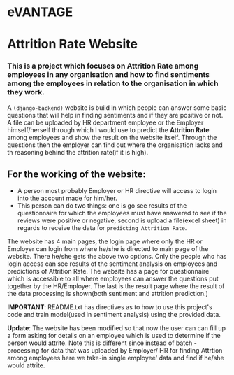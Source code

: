 # eVANTAGE

# Attrition Rate Website

### This is a project which focuses on Attrition Rate among employees in any organisation and how to find sentiments among the employees in relation to the organisation in which they work.

A `(django-backend)` website is build in which people can answer some basic questions that will help in finding sentiments and if they are positive or not. A file can be uploaded
by HR department employee or the Employer himself/herself through which I would use to predict the **Attrition Rate** among employees and show the result on the website itself. Through the questions then the employer can find out where the organisation lacks and th reasoning behind the attrition rate(if it is high).

## For the working of the website:
- A person most probably Employer or HR directive will access to login into the account made for him/her.
- This person can do two things: one is go see results of the questionnaire for which the employees must have answered to see if the reviews were positive or negative, second 
   is upload a file(excel sheet) in regards to receive the data for `predicting Attrition Rate`.
   
The website has 4 main pages, the login page where only the HR or Employer can login from where he/she is directed to main page of the website. There he/she gets the above two 
options. Only the people who has login access can see results of the sentiment analysis on employees and predictions of Attrition Rate.
The website has a page for questionnaire which is accessible to all where employees can answer the questions put together by the HR/Employer.
The last is the result page where the result of the data processing is shown(both sentiment and attrition prediction.)


**IMPORTANT**:
README.txt has directives as to how to use this project's code and train model(used in sentiment analysis) using the provided data.

**Update**:
The website has been modified so that now the user can can fill up a form asking for details on an employee which is used to determine if the person would attrite. Note this is different since instead of batch - processing for data that was uploaded by Employer/ HR for finding Attrtion among employees here we take-in single employee' data and find if he/she would attrite.
